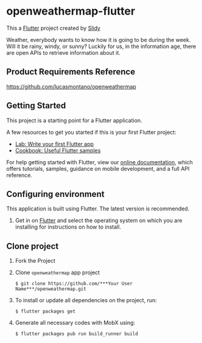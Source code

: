 # openweathermap-flutter

This a [Flutter](https://flutter.dev/docs/get-started/install)  project created by [Slidy](https://pub.dev/packages/slidy)

Weather, everybody wants to know how it is going to be during the week. Will it be rainy, windy, or sunny? Luckily for us, in the information age, there are open APIs to retrieve information about it.

## Product Requirements Reference
https://github.com/lucasmontano/openweathermap

## Getting Started

This project is a starting point for a Flutter application.

A few resources to get you started if this is your first Flutter project:

- [Lab: Write your first Flutter app](https://flutter.dev/docs/get-started/codelab)
- [Cookbook: Useful Flutter samples](https://flutter.dev/docs/cookbook)

For help getting started with Flutter, view our
[online documentation](https://flutter.dev/docs), which offers tutorials,
samples, guidance on mobile development, and a full API reference.

## Configuring environment

This application is built using Flutter. The latest version is recommended.

1. Get in on [Flutter](https://flutter.dev/docs/get-started/install) and select the operating system on which you are installing for instructions on how to install.

## Clone project

1. Fork the Project

1. Clone `openweathermap` app project 

    ```
    $ git clone https://github.com/***Your User Name***/openweathermap.git
    ```

1. To install or update all dependencies on the project, run:
    
    ```
    $ flutter packages get
    ```

1. Generate all necessary codes with MobX using:

    ```
    $ flutter packages pub run build_runner build
    ```
